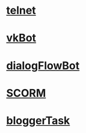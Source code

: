 # [telnet](https://github.com/polinakhari/telnet)
# [vkBot](https://github.com/polinakhari/bot)
# [dialogFlowBot](https://github.com/polinakhari/dialogFlowBot)
# [SCORM](https://github.com/polinakhari/SCORM)
# [bloggerTask](https://github.com/polinakhari/bloggerTask)


